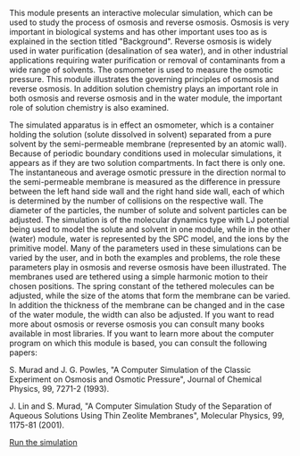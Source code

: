 

This module presents an interactive molecular simulation, which can be used to study the process of osmosis and reverse osmosis. Osmosis is very important in biological systems and has other important uses too as is explained in the section titled "Background". Reverse osmosis is widely used in water purification (desalination of sea water), and in other industrial applications requiring water purification or removal of contaminants from a wide range of solvents. The osmometer is used to measure the osmotic pressure. This module illustrates the governing principles of osmosis and reverse osmosis. In addition solution chemistry plays an important role in both osmosis and reverse osmosis and in the water module, the important role of solution chemistry is also examined. 

The simulated apparatus is in effect an osmometer, which is a container holding the solution (solute dissolved in solvent) separated from a pure solvent by the semi-permeable membrane (represented by an atomic wall). Because of periodic boundary conditions used in molecular simulations, it appears as if they are two solution compartments. In fact there is only one. The instantaneous and average osmotic pressure in the direction normal to the semi-permeable membrane is measured as the difference in pressure between the left hand side wall and the right hand side wall, each of which is determined by the number of collisions on the respective wall. The diameter of the particles, the number of solute and solvent particles can be adjusted. The simulation is of the molecular dynamics type with LJ potential being used to model the solute and solvent in one module, while in the other (water) module, water is represented by the SPC model, and the ions by the primitive model. Many of the parameters used in these simulations can be varied by the user, and in both the examples and problems, the role these parameters play in osmosis and reverse osmosis have been illustrated. The membranes used are tethered using a simple harmonic motion to their chosen positions. The spring constant of the tethered molecules can be adjusted, while the size of the atoms that form the membrane can be varied. In addition the thickness of the membrane can be changed and in the case of the water module, the width can also be adjusted. If you want to read more about osmosis or reverse osmosis you can consult many books available in most libraries. If you want to learn more about the computer program on which this module is based, you can consult the following papers:

S. Murad and J. G. Powles, "A Computer Simulation of the Classic Experiment on Osmosis and Osmotic Pressure", Journal of Chemical Physics, 99, 7271-2 (1993).

J. Lin and S. Murad, "A Computer Simulation Study of the Separation of Aqueous Solutions Using Thin Zeolite Membranes", Molecular Physics, 99, 1175-81 (2001).

[Run the simulation](Osmosis/Simulator)